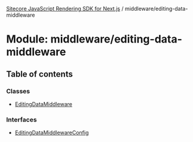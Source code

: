 [Sitecore JavaScript Rendering SDK for Next.js](../README.md) / middleware/editing-data-middleware

# Module: middleware/editing-data-middleware

## Table of contents

### Classes

- [EditingDataMiddleware](../classes/middleware_editing_data_middleware.EditingDataMiddleware.md)

### Interfaces

- [EditingDataMiddlewareConfig](../interfaces/middleware_editing_data_middleware.EditingDataMiddlewareConfig.md)
